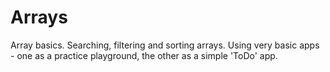 # Arrays
Array basics. Searching, filtering and sorting arrays.
Using very basic apps - one as a practice playground, the other as a simple 'ToDo' app.
